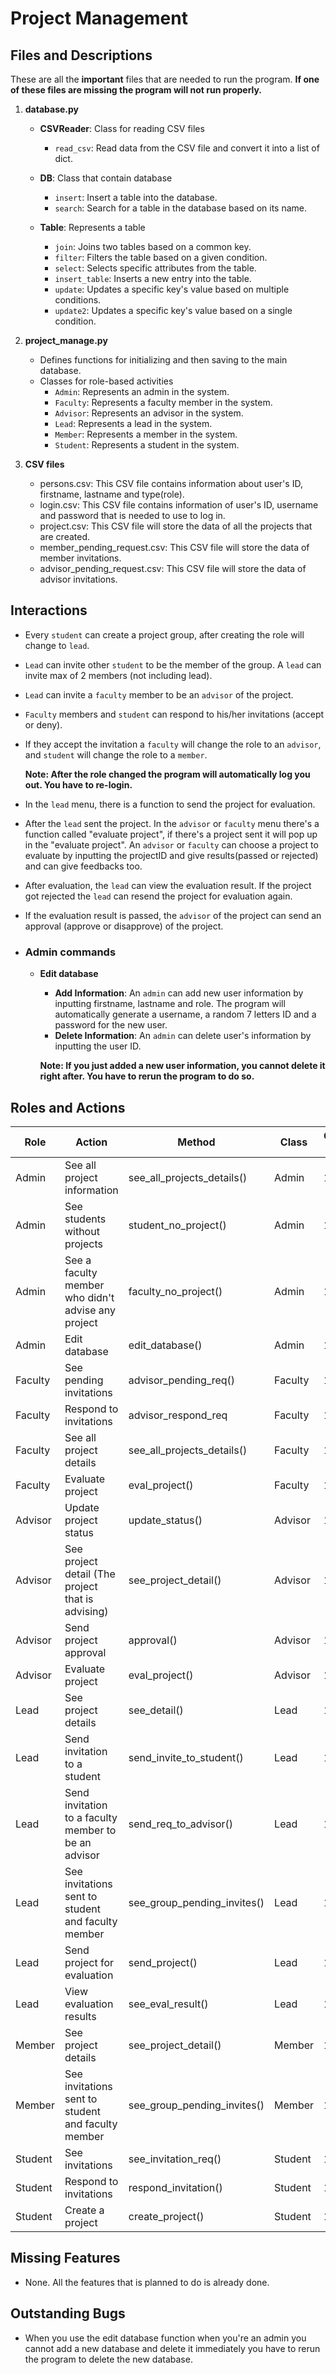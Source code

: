 # Project Management
## Files and Descriptions
These are all the **important** files that are needed to run the program. **If one of these files are missing the program will not run properly.**

1. **database.py**
      - **CSVReader**: Class for reading CSV files
        - `read_csv`: Read data from the CSV file and convert it into a list of dict.

      - **DB**: Class that contain database
        - `insert`: Insert a table into the database.
        - `search`: Search for a table in the database based on its name.
        
      - **Table**: Represents a table
        - `join`: Joins two tables based on a common key.
        - `filter`: Filters the table based on a given condition.
        - `select`: Selects specific attributes from the table.
        - `insert_table`: Inserts a new entry into the table.
        - `update`: Updates a specific key's value based on multiple conditions.
        - `update2`: Updates a specific key's value based on a single condition.


2. **project_manage.py**
   - Defines functions for initializing and then saving to the main database.
   - Classes for role-based activities
     - `Admin`: Represents an admin in the system.  
     - `Faculty`: Represents a faculty member in the system.
     - `Advisor`: Represents an advisor in the system.
     - `Lead`: Represents a lead in the system.
     - `Member`: Represents a member in the system.
     - `Student`: Represents a student in the system.


3. **CSV files**
   - persons.csv: This CSV file contains information about user's ID, firstname, lastname and type(role).
   - login.csv: This CSV file contains information of user's ID, username and password that is needed to use to log in.
   - project.csv: This CSV file will store the data of all the projects that are created.
   - member_pending_request.csv: This CSV file will store the data of member invitations.
   - advisor_pending_request.csv: This CSV file will store the data of advisor invitations.


## Interactions
- Every `student` can create a project group, after creating the role will change to `lead`.
- `Lead` can invite other `student` to be the member of the group. A `lead` can invite max of 2 members (not including lead).
- `Lead` can invite a `faculty` member to be an `advisor` of the project.
- `Faculty` members and `student` can respond to his/her invitations (accept or deny).
- If they accept the invitation a `faculty` will change the role to an `advisor`, and `student` will change the role to a `member`.

    **Note: After the role changed the program will automatically log you out. You have to re-login.**
- In the `lead` menu, there is a function to send the project for evaluation.
- After the `lead` sent the project. In the `advisor` or `faculty` menu there's a function called "evaluate project", if there's a project sent it will pop up in the "evaluate project". An `advisor` or `faculty` can choose a project to evaluate by inputting the projectID and give results(passed or rejected) and can give feedbacks too.
- After evaluation, the `lead` can view the evaluation result. If the project got rejected the `lead` can resend the project for evaluation again.
- If the evaluation result is passed, the `advisor` of the project can send an approval (approve or disapprove) of the project.

- ### Admin commands
  - **Edit database**
    - **Add Information**: An `admin` can add new user information by inputting firstname, lastname and role. The program will automatically generate a username, a random 7 letters ID and a password for the new user.
    - **Delete Information**: An `admin` can delete user's information by inputting the user ID.
    
    **Note: If you just added a new user information, you cannot delete it right after. You have to rerun the program to do so.**



## Roles and Actions

| Role    | Action                                               | Method                      | Class   | Completion (%) |
|---------|------------------------------------------------------|-----------------------------|---------|----------------|
| Admin   | See all project information                          | see_all_projects_details()  | Admin   | 100            |
| Admin   | See students without projects                        | student_no_project()        | Admin   | 100            |
| Admin   | See a faculty member who didn't advise any project   | faculty_no_project()        | Admin   | 100            |
| Admin   | Edit database                                        | edit_database()             | Admin   | 100            |
| Faculty | See pending invitations                              | advisor_pending_req()       | Faculty | 100            |
| Faculty | Respond to invitations                               | advisor_respond_req         | Faculty | 100            |
| Faculty | See all project details                              | see_all_projects_details()  | Faculty | 100            |
| Faculty | Evaluate project                                     | eval_project()              | Faculty | 100            |
| Advisor | Update project status                                | update_status()             | Advisor | 100            |
| Advisor | See project detail (The project that is advising)    | see_project_detail()        | Advisor | 100            |
| Advisor | Send project approval                                | approval()                  | Advisor | 100            |
| Advisor | Evaluate project                                     | eval_project()              | Advisor | 100            |
| Lead    | See project details                                  | see_detail()                | Lead    | 100            |
| Lead    | Send invitation to a student                         | send_invite_to_student()    | Lead    | 100            |
| Lead    | Send invitation to a faculty member to be an advisor | send_req_to_advisor()       | Lead    | 100            |
| Lead    | See invitations sent to student and faculty member   | see_group_pending_invites() | Lead    | 100            |
| Lead    | Send project for evaluation                          | send_project()              | Lead    | 100            |
| Lead    | View evaluation results                              | see_eval_result()           | Lead    | 100            |
| Member  | See project details                                  | see_project_detail()        | Member  | 100            |
| Member  | See invitations sent to student and faculty member   | see_group_pending_invites() | Member  | 100            |
| Student | See invitations                                      | see_invitation_req()        | Student | 100            |\
| Student | Respond to invitations                               | respond_invitation()        | Student | 100            |
| Student | Create a project                                     | create_project()            | Student | 100            |






## Missing Features
   - None. All the features that is planned to do is already done.

## Outstanding Bugs
   - When you use the edit database function when you're an admin you cannot add a new database and delete it immediately you have to rerun the program to delete the new database.
